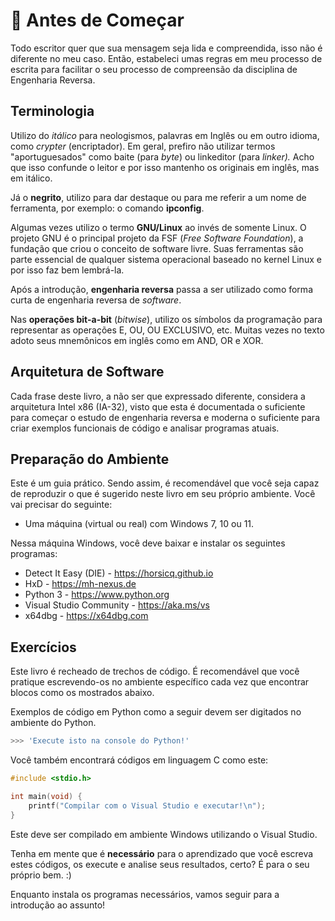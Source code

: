 # 👀 Antes de Começar

Todo escritor quer que sua mensagem seja lida e compreendida, isso não é diferente no meu caso. Então, estabeleci umas regras em meu processo de escrita para facilitar o seu processo de compreensão da disciplina de Engenharia Reversa.

## Terminologia

Utilizo do _itálico_ para neologismos, palavras em Inglês ou em outro idioma, como _crypter_ (encriptador). Em geral, prefiro não utilizar termos "aportuguesados" como baite (para _byte_) ou linkeditor (para _linker)._ Acho que isso confunde o leitor e por isso mantenho os originais em inglês, mas em itálico.

Já o **negrito**, utilizo para dar destaque ou para me referir a um nome de ferramenta, por exemplo: o comando **ipconfig**.

Algumas vezes utilizo o termo **GNU/Linux** ao invés de somente Linux. O projeto GNU é o principal projeto da FSF (_Free Software Foundation_), a fundação que criou o conceito de software livre. Suas ferramentas são parte essencial de qualquer sistema operacional baseado no kernel Linux e por isso faz bem lembrá-la.

Após a introdução, **engenharia reversa** passa a ser utilizado como forma curta de engenharia reversa de _software_.

Nas **operações bit-a-bit** (_bitwise_), utilizo os símbolos da programação para representar as operações E, OU, OU EXCLUSIVO, etc. Muitas vezes no texto adoto seus mnemônicos em inglês como em AND, OR e XOR.

## Arquitetura de Software

Cada frase deste livro, a não ser que expressado diferente, considera a arquitetura Intel x86 (IA-32), visto que esta é documentada o suficiente para começar o estudo de engenharia reversa e moderna o suficiente para criar exemplos funcionais de código e analisar programas atuais.

## Preparação do Ambiente

Este é um guia prático. Sendo assim, é recomendável que você seja capaz de reproduzir o que é sugerido neste livro em seu próprio ambiente. Você vai precisar do seguinte:

* Uma máquina (virtual ou real) com Windows 7, 10 ou 11.

Nessa máquina Windows, você deve baixar e instalar os seguintes programas:

* Detect It Easy (DIE) - https://horsicq.github.io
* HxD - https://mh-nexus.de
* Python 3 - https://www.python.org
* Visual Studio Community - https://aka.ms/vs
* x64dbg - https://x64dbg.com

## Exercícios

Este livro é recheado de trechos de código. É recomendável que você pratique escrevendo-os no ambiente específico cada vez que encontrar blocos como os mostrados abaixo.

Exemplos de código em Python como a seguir devem ser digitados no ambiente do Python.

```python
>>> 'Execute isto na console do Python!'
```

Você também encontrará códigos em linguagem C como este:

```c
#include <stdio.h>

int main(void) {
    printf("Compilar com o Visual Studio e executar!\n");
}
```

Este deve ser compilado em ambiente Windows utilizando o Visual Studio.

Tenha em mente que é **necessário** para o aprendizado que você escreva estes códigos, os execute e analise seus resultados, certo? É para o seu próprio bem. :)

Enquanto instala os programas necessários, vamos seguir para a introdução ao assunto!


